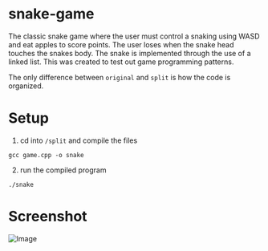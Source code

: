 # snake-game
The classic snake game where the user must control a snaking using WASD and eat apples to score points. 
The user loses when the snake head touches the snakes body. The snake is implemented through the use of a linked list. This was created to test out game programming patterns. 

The only difference between ```original``` and ```split``` is how the code is organized.

# Setup
1. cd into ```/split``` and compile the files
```
gcc game.cpp -o snake
```
2. run the compiled program  
```
./snake
```

# Screenshot
![Image](https://i.imgur.com/2r9GaWJ.gif)
